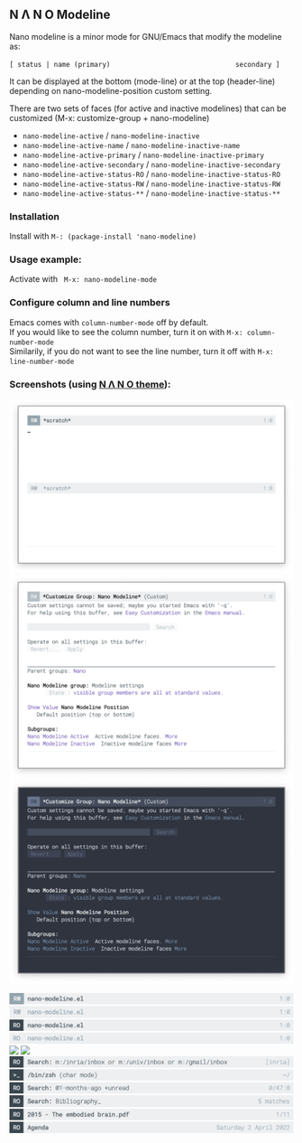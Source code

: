 ## N Λ N O Modeline

Nano modeline is a minor mode for GNU/Emacs that modify the modeline as:

`[ status | name (primary)                               secondary ]`

It can be displayed at the bottom (mode-line) or at the top (header-line)
depending on nano-modeline-position custom setting.

There are two sets of faces (for active and inactive modelines) that
can be customized (M-x: customize-group + nano-modeline)

- `nano-modeline-active`           / `nano-modeline-inactive`
- `nano-modeline-active-name`      / `nano-modeline-inactive-name`
- `nano-modeline-active-primary`   / `nano-modeline-inactive-primary`
- `nano-modeline-active-secondary` / `nano-modeline-inactive-secondary`
- `nano-modeline-active-status-RO` / `nano-modeline-inactive-status-RO`
- `nano-modeline-active-status-RW` / `nano-modeline-inactive-status-RW`
- `nano-modeline-active-status-**` / `nano-modeline-inactive-status-**`

### Installation

Install with `M-: (package-install 'nano-modeline)`

### Usage example:

Activate with ` M-x: nano-modeline-mode`

### Configure column and line numbers

Emacs comes with `column-number-mode` off by default.  
If you would like to see the column number, turn it on with `M-x: column-number-mode`  
Similarily, if you do not want to see the line number, turn it off with `M-x: line-number-mode`

### Screenshots (using [N Λ N O theme](https://github.com/rougier/nano-theme)):

![](images/nano-modeline.png)
![](images/nano-modeline-light.png)
![](images/nano-modeline-dark.png)

![](images/nano-modeline-RW-focused.png)
![](images/nano-modeline-RW-unfocused.png)
![](images/nano-modeline-RO-focused.png)
![](images/nano-modeline-RO-unfocused.png)
![](images/nano-modeline-MD-focused.png)
![](images/nano-modeline-MD-unfocused.png)
![](images/nano-modeline-mail.png)
![](images/nano-modeline-term.png)
![](images/nano-modeline-elfeed.png)
![](images/nano-modeline-deft.png)
![](images/nano-modeline-docview.png)
![](images/nano-modeline-agenda.png)


